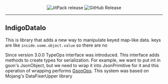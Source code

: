 <p align="center">
<img style="align: center" 
src="https://jitpack.io/v/BoBkiNN/IndigoDataIo.svg" alt="JitPack release">
<img alt="GitHub Release" 
src="https://img.shields.io/github/v/release/BoBkiNN/IndigoDataIO">
</p>

---
## IndigoDataIo

This is library that adds a new way to manipulate keyed map-like data.
keys are like `inside.some.object.value` so there are no

Since version 3.0.0 TypeOps interface was introduced.
This interface adds methods to create types for serialization.
For example, we want to put int in gson's JsonObject, 
but we need to wrap it into JsonPrimitive for it and this operation of wrapping performs 
[GsonOps](indigodataio-gson/src/main/java/xyz/bobkinn/indigodataio/gson/GsonOps.java).
This system was based on Mojang's DataFixerUpper library
